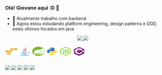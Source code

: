 ### Olá! Giovane aqui :D 🤞

- 🔭 Atualmente trabalho com backend
- 🌱 Agora estou estudando platform engineering, design patterns e DDD, estes últimos focados em java
<div align="center">
  <a href="https://github.com/giovanebribeiro">
  <img height="180em" src="https://github-readme-stats.vercel.app/api?username=giovanebribeiro&show_icons=true&theme=gruvbox&include_all_commits=true&count_private=true"/>
  <img height="180em" src="https://github-readme-stats.vercel.app/api/top-langs/?username=giovanebribeiro&layout=compact&langs_count=7&theme=gruvbox"/>
</div>
<div style="display: inline_block"><br>
  <a href="https://www.credly.com/badges/a1ab6f4a-049a-48f0-967c-5706b5d5f599/public_url"><img align="center" alt="gbr-aws" height="30" width="40" src="https://raw.githubusercontent.com/devicons/devicon/master/icons/amazonwebservices/amazonwebservices-original.svg"></a>
  <img align="center" alt="gbr-Java" height="30" width="40" src="https://raw.githubusercontent.com/devicons/devicon/master/icons/java/java-original.svg">
  <img align="center" alt="gbr-spring" height="30" width="40" src="https://raw.githubusercontent.com/devicons/devicon/master/icons/spring/spring-original.svg">
  <img align="center" alt="gbr-Python" height="30" width="40" src="https://raw.githubusercontent.com/devicons/devicon/master/icons/python/python-original.svg">
  <img align="center" alt="gbr-node" height="30" width="40" src="https://raw.githubusercontent.com/devicons/devicon/master/icons/nodejs/nodejs-plain.svg">
  <img align="center" alt="gbr-Csharp" height="30" width="40" src="https://raw.githubusercontent.com/devicons/devicon/master/icons/csharp/csharp-original.svg">
</div>

##

<div> 
  <a href = "mailto:giovane@boaviagem.xyz"><img src="https://img.shields.io/badge/-Mail-%23333?style=for-the-badge&logo=gmail&logoColor=white" target="_blank"></a>
  <a href="https://www.linkedin.com/in/giovanebribeiro" target="_blank"><img src="https://img.shields.io/badge/-LinkedIn-%230077B5?style=for-the-badge&logo=linkedin&logoColor=white" target="_blank"></a>
  <a href="https://instagram.com/giovanebribeiro" target="_blank"><img src="https://img.shields.io/badge/-Instagram-%23E4405F?style=for-the-badge&logo=instagram&logoColor=white" target="_blank"></a>
  <a href="https://twitter.com/giovanebribeiro" target="_blank"><img src="https://img.shields.io/badge/-Twitter-%230077B5?style=for-the-badge&logo=twitter&logoColor=white" target="_blank"></a>
  <a href="https://stackoverflow.com/users/4820996/giovane-boaviagem" target="_blank"><img src="https://img.shields.io/badge/-Stack Overflow-%23F48225?style=for-the-badge&logo=stackoverflow&logoColor=white" target="_blank"></a>
</div>

<!--
**giovanebribeiro/giovanebribeiro** is a ✨ _special_ ✨ repository because its `README.md` (this file) appears on your GitHub profile.

Here are some ideas to get you started:

- 🔭 I’m currently working on ...
- 🌱 I’m currently learning ...
- 👯 I’m looking to collaborate on ...
- 🤔 I’m looking for help with ...
- 💬 Ask me about ...
- 📫 How to reach me: ...
- 😄 Pronouns: ...
- ⚡ Fun fact: ...
-->
